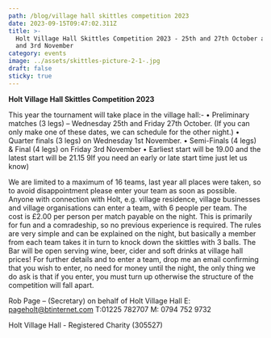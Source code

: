 ```yaml
---
path: /blog/village hall skittles competition 2023
date: 2023-09-15T09:47:02.311Z
title: >-
  Holt Village Hall Skittles Competition 2023 - 25th and 27th October and 1st
  and 3rd November
category: events
image: ../assets/skittles-picture-2-1-.jpg
draft: false
sticky: true
---
```

**Holt Village Hall Skittles Competition 2023**

This year the tournament will take place in the village hall:- •	Preliminary matches (3 legs) – Wednesday 25th and Friday 27th October. (If you can only make one of these dates, we can schedule for the other night.)
•	Quarter finals (3 legs) on Wednesday 1st November.
•	Semi-Finals (4 legs) & Final (4 legs) on Friday 3rd November
•	Earliest start will be 19.00 and the latest start will be 21.15 9If you need an early or late start time just let us know)

We are limited to a maximum of 16 teams, last year all places were taken, so to avoid disappointment please enter your team as soon as possible. Anyone with connection with Holt, e.g. village residence, village businesses and village organisations can enter a team, with 6 people per team. The cost is £2.00 per person per match payable on the night.
This is primarily for fun and a comradeship, so no previous experience is required. The rules are very simple and can be explained on the night, but basically a member from each team takes it in turn to knock down the skittles with 3 balls.
The Bar will be open serving wine, beer, cider and soft drinks at village hall prices!
For further details and to enter a team, drop me an email confirming that you wish to enter, no need for money until the night, the only thing we do ask is that if you enter, you must turn up otherwise the structure of the competition will fall apart.

Rob Page – (Secretary) on behalf of Holt Village Hall  E: pageholt@btinternet.com  T:01225 782707  M: 0794 752 9732

Holt Village Hall - Registered Charity (305527)